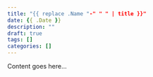 ```yaml
---
title: "{{ replace .Name "-" " " | title }}"
date: {{ .Date }}
description: ""
draft: true
tags: []
categories: []
---
```


Content goes here...